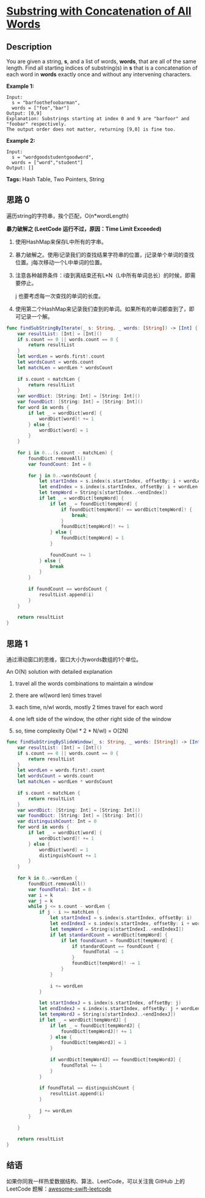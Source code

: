 # [Substring with Concatenation of All Words][title]

## Description

You are given a string, **s**, and a list of words, **words**, that are all of the same length. Find all starting indices of substring(s) in **s** that is a concatenation of each word in **words** exactly once and without any intervening characters.

**Example 1:**

```
Input:
  s = "barfoothefoobarman",
  words = ["foo","bar"]
Output: [0,9]
Explanation: Substrings starting at index 0 and 9 are "barfoor" and "foobar" respectively.
The output order does not matter, returning [9,0] is fine too.
```

**Example 2:**

```
Input:
  s = "wordgoodstudentgoodword",
  words = ["word","student"]
Output: []
```

**Tags:** Hash Table, Two Pointers, String


## 思路 0
遍历string的字符串，挨个匹配，O(n*wordLength)

**暴力破解之 (LeetCode 运行不过，原因：Time Limit Exceeded)**

1. 使用HashMap来保存L中所有的字串。

2. 暴力破解之。使用i记录我们的查找结果字符串的位置，j记录单个单词的查找位置。j每次移动一个L中单词的位置。

3. 注意各种越界条件：i查到离结束还有L*N（L中所有单词总长）的时候，即需要停止。

    j 也要考虑每一次查找的单词的长度。

4. 使用第二个HashMap来记录我们查到的单词。如果所有的单词都查到了，即可记录一个解。

```swift
func findSubStringByIterate(_ s: String, _ words: [String]) -> [Int] {
    var resultList: [Int] = [Int]()
    if s.count == 0 || words.count == 0 {
        return resultList
    }
    let wordLen = words.first!.count
    let wordsCount = words.count
    let matchLen = wordLen * wordsCount
    
    if s.count < matchLen {
        return resultList
    }
    var wordDict: [String: Int] = [String: Int]()
    var foundDict: [String: Int] = [String: Int]()
    for word in words {
        if let _ = wordDict[word] {
            wordDict[word]! += 1
        } else {
            wordDict[word] = 1
        }
    }
    
    for i in 0...(s.count - matchLen) {
        foundDict.removeAll()
        var foundCount: Int = 0
        
        for j in 0..<wordsCount {
            let startIndex = s.index(s.startIndex, offsetBy: i + wordLen * j)
            let endIndex = s.index(s.startIndex, offsetBy: i + wordLen * (j + 1))
            let tempWord = String(s[startIndex..<endIndex])
            if let _ = wordDict[tempWord] {
                if let _ = foundDict[tempWord] {
                    if foundDict[tempWord]! == wordDict[tempWord]! {
                        break;
                    }
                    foundDict[tempWord]! += 1
                } else {
                    foundDict[tempWord] = 1
                }
                
                foundCount += 1
            } else {
                break
            }
        }
        
        if foundCount == wordsCount {
            resultList.append(i)
        }
    }
    
    return resultList
}

```

## 思路 1
通过滑动窗口的思维，窗口大小为words数组的1个单位。

An O(N) solution with detailed explanation

1. travel all the words combinations to maintain a window

2. there are wl(word len) times travel

3. each time, n/wl words, mostly 2 times travel for each word

4. one left side of the window, the other right side of the window

5. so, time complexity O(wl * 2 * N/wl) = O(2N)


```swift
func findSubStringBySlideWindow(_ s: String, _ words: [String]) -> [Int] {
    var resultList: [Int] = [Int]()
    if s.count == 0 || words.count == 0 {
        return resultList
    }
    let wordLen = words.first!.count
    let wordsCount = words.count
    let matchLen = wordLen * wordsCount
    
    if s.count < matchLen {
        return resultList
    }
    var wordDict: [String: Int] = [String: Int]()
    var foundDict: [String: Int] = [String: Int]()
    var distinguishCount: Int = 0
    for word in words {
        if let _ = wordDict[word] {
            wordDict[word]! += 1
        } else {
            wordDict[word] = 1
            distinguishCount += 1
        }
    }
    
    for k in 0..<wordLen {
        foundDict.removeAll()
        var foundTotal: Int = 0
        var i = k
        var j = k
        while j <= s.count - wordLen {
            if j - i >= matchLen {
                let startIndexI = s.index(s.startIndex, offsetBy: i)
                let endIndexI = s.index(s.startIndex, offsetBy: i + wordLen)
                let tempWord = String(s[startIndexI..<endIndexI])
                if let standardCount = wordDict[tempWord] {
                    if let foundCount = foundDict[tempWord] {
                        if standardCount == foundCount {
                            foundTotal -= 1
                        }
                        foundDict[tempWord]! -= 1
                    }
                }
                
                i += wordLen
            }
            
            let startIndexJ = s.index(s.startIndex, offsetBy: j)
            let endIndexJ = s.index(s.startIndex, offsetBy: j + wordLen)
            let tempWordJ = String(s[startIndexJ..<endIndexJ])
            if let _ = wordDict[tempWordJ] {
                if let _ = foundDict[tempWordJ] {
                    foundDict[tempWordJ]! += 1
                } else {
                    foundDict[tempWordJ] = 1
                }
                
                if wordDict[tempWordJ] == foundDict[tempWordJ] {
                    foundTotal += 1
                }
            }
            
            if foundTotal == distinguishCount {
                resultList.append(i)
            }
            
            j += wordLen
        }
        
    }
    
    return resultList
}

```


## 结语

如果你同我一样热爱数据结构、算法、LeetCode，可以关注我 GitHub 上的 LeetCode 题解：[awesome-swift-leetcode][zgpeace]



[title]: https://leetcode.com/problems/substring-with-concatenation-of-all-words
[zgpeace]: https://github.com/zgpeace/awesome-swift-leetcode
